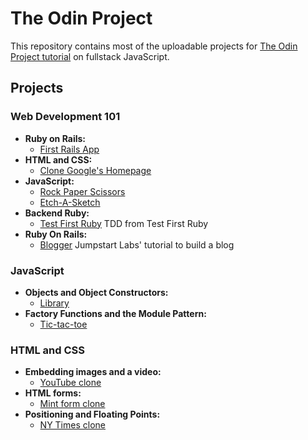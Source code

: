 # The Odin Project

This repository contains most of the uploadable projects for [The Odin Project tutorial](http://www.theodinproject.com) on fullstack JavaScript. 

## Projects

### Web Development 101
- **Ruby on Rails:** 
  - [First Rails App](https://github.com/gradiva/odin-fullstack-javascript/tree/master/01-Web_Development_101/01-First_Rails_Application/odin_on_rails/my_first_rails_app)
- **HTML and CSS:** 
  - [Clone Google's Homepage](https://github.com/gradiva/odin-fullstack-javascript/tree/master/01-Web_Development_101/02-Project_HTML_CSS/google-homepage)
- **JavaScript:** 
  - [Rock Paper Scissors](https://github.com/gradiva/odin-fullstack-javascript/tree/master/01-Web_Development_101/03-JavaScript_Basics/rock-paper-scissors)
  - [Etch-A-Sketch](https://github.com/gradiva/odin-fullstack-javascript/tree/master/01-Web_Development_101/03-JavaScript_Basics/etch-a-sketch)
- **Backend Ruby:** 
  - [Test First Ruby](https://github.com/gradiva/odin-fullstack-javascript/tree/master/01-Web_Development_101/04-The_Backend/learning-ruby) TDD from Test First Ruby
- **Ruby On Rails:** 
  - [Blogger](https://github.com/gradiva/odin-fullstack-javascript/tree/master/01-Web_Development_101/05-Web_Development_Frameworks/blogger) Jumpstart Labs' tutorial to build a blog

### JavaScript
- **Objects and Object Constructors:** 
  - [Library](https://github.com/gradiva/odin-fullstack-javascript/tree/master/02-JavaScript/01-Organizing_JavaScript_Code/01-Objects_And_Object_Constructors/library)
- **Factory Functions and the Module Pattern:** 
  - [Tic-tac-toe](https://github.com/gradiva/odin-fullstack-javascript/tree/master/02-JavaScript/01-Organizing_JavaScript_Code/02-Factory_Functions_and_Module_Pattern/tic-tac-toe)

### HTML and CSS
- **Embedding images and a video:** 
  - [YouTube clone](https://github.com/gradiva/odin-fullstack-javascript/tree/master/03-HTML_and_CSS/01-Basic_HTML_Page-Structure/youtube-clone)
- **HTML forms:** 
  - [Mint form clone](https://github.com/gradiva/odin-fullstack-javascript/tree/master/03-HTML_and_CSS/02-Displaying_And_Inputting_Data/html-forms)
- **Positioning and Floating Points:**
  - [NY Times clone](https://github.com/gradiva/odin-fullstack-javascript/tree/master/03-HTML_and_CSS/03-CSS/01-Positioning_and_Floating_Elements/ny-times-clone)